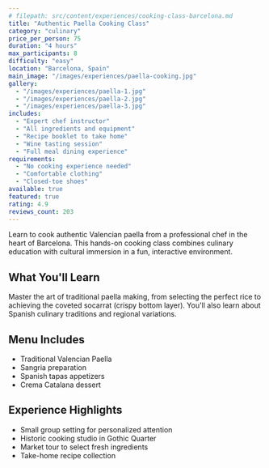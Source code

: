 ```yaml
---
# filepath: src/content/experiences/cooking-class-barcelona.md
title: "Authentic Paella Cooking Class"
category: "culinary"
price_per_person: 75
duration: "4 hours"
max_participants: 8
difficulty: "easy"
location: "Barcelona, Spain"
main_image: "/images/experiences/paella-cooking.jpg"
gallery:
  - "/images/experiences/paella-1.jpg"
  - "/images/experiences/paella-2.jpg"
  - "/images/experiences/paella-3.jpg"
includes:
  - "Expert chef instructor"
  - "All ingredients and equipment"
  - "Recipe booklet to take home"
  - "Wine tasting session"
  - "Full meal dining experience"
requirements:
  - "No cooking experience needed"
  - "Comfortable clothing"
  - "Closed-toe shoes"
available: true
featured: true
rating: 4.9
reviews_count: 203
---
```


Learn to cook authentic Valencian paella from a professional chef in the heart of Barcelona. This hands-on cooking class combines culinary education with cultural immersion in a fun, interactive environment.

## What You'll Learn

Master the art of traditional paella making, from selecting the perfect rice to achieving the coveted socarrat (crispy bottom layer). You'll also learn about Spanish culinary traditions and regional variations.

## Menu Includes

- Traditional Valencian Paella
- Sangria preparation
- Spanish tapas appetizers
- Crema Catalana dessert

## Experience Highlights

- Small group setting for personalized attention
- Historic cooking studio in Gothic Quarter
- Market tour to select fresh ingredients
- Take-home recipe collection